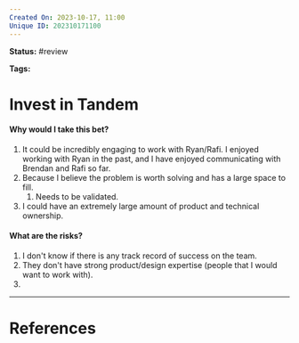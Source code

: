 ```yaml
---
Created On: 2023-10-17, 11:00
Unique ID: 202310171100
---
```

**Status:** #review 

**Tags:** 

# Invest in Tandem

#### Why would I take this bet?
1. It could be incredibly engaging to work with Ryan/Rafi. I enjoyed working with Ryan in the past, and I have enjoyed communicating with Brendan and Rafi so far. 
2. Because I believe the problem is worth solving and has a large space to fill.
	1. Needs to be validated.
3. I could have an extremely large amount of product and technical ownership.

#### What are the risks? 
1. I don't know if there is any track record of success on the team.
2. They don't have strong product/design expertise (people that I would want to work with).
3. 




---
# References
